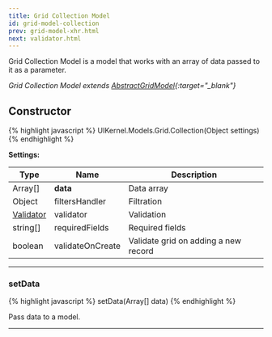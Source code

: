 ```yaml
---
title: Grid Collection Model
id: grid-model-collection
prev: grid-model-xhr.html
next: validator.html
---
```


Grid Collection Model is a model that works with an array of data passed to it as a parameter.

*Grid Collection Model extends [AbstractGridModel](/docs/grid-interface.html){:target="_blank"}*

## Constructor

{% highlight javascript %}
UIKernel.Models.Grid.Collection(Object settings)
{% endhighlight %}

**Settings:**

| Type                              | Name                           | Description                          |
|-----------------------------------|--------------------------------|--------------------------------------|
| Array[]                           | **data**                       | Data array                           |
| Object                            | filtersHandler                 | Filtration                           |
| [Validator](/docs/validator.html) | validator                      | Validation                           |
| string[]                          | requiredFields                 | Required fields                      |
| boolean                           | validateOnCreate               | Validate grid on adding a new record |

---

### setData

{% highlight javascript %}
 setData(Array[] data)
{% endhighlight %}

Pass data to a model.

---